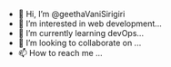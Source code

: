 - 👋 Hi, I’m @geethaVaniSirigiri
- 👀 I’m interested in web development...
- 🌱 I’m currently learning devOps...
- 💞️ I’m looking to collaborate on ...
- 📫 How to reach me ...

<!---
geethaVaniSirigiri/geethaVaniSirigiri is a ✨ special ✨ repository because its `README.md` (this file) appears on your GitHub profile.
You can click the Preview link to take a look at your changes.
--->
